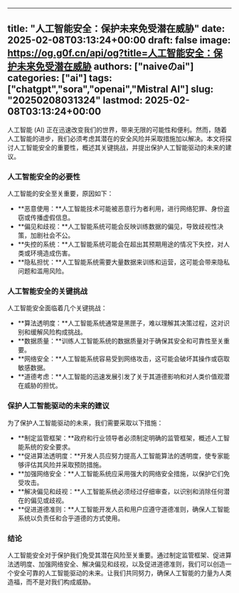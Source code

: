 
---
title: "人工智能安全：保护未来免受潜在威胁"
date: 2025-02-08T03:13:24+00:00
draft: false
image: https://og.g0f.cn/api/og?title=人工智能安全：保护未来免受潜在威胁
authors: ["naiveのai"]
categories: ["ai"]
tags: ["chatgpt","sora","openai","Mistral AI"]
slug: "20250208031324"
lastmod: 2025-02-08T03:13:24+00:00
---
人工智能 (AI) 正在迅速改变我们的世界，带来无限的可能性和便利。然而，随着人工智能的进步，我们必须考虑其潜在的安全风险并采取措施加以解决。本文将探讨人工智能安全的重要性，概述其关键挑战，并提出保护人工智能驱动的未来的建议。

### 人工智能安全的必要性

人工智能的安全至关重要，原因如下：

- **恶意使用：**人工智能技术可能被恶意行为者利用，进行网络犯罪、身份盗窃或传播虚假信息。
- **偏见和歧视：**人工智能系统可能会反映训练数据的偏见，导致歧视性决策，加剧社会不公。
- **失控的系统：**人工智能系统可能会在超出其预期用途的情况下失控，对人类或环境造成伤害。
- **隐私担忧：**人工智能系统需要大量数据来训练和运营，这可能会带来隐私问题和滥用风险。

### 人工智能安全的关键挑战

人工智能安全面临着几个关键挑战：

- **算法透明度：**人工智能系统通常是黑匣子，难以理解其决策过程，这对识别和缓解风险构成挑战。
- **数据质量：**训练人工智能系统的数据质量对于确保其安全和可靠性至关重要。
- **网络安全：**人工智能系统容易受到网络攻击，这可能会破坏其操作或窃取敏感数据。
- **道德考虑：**人工智能的迅速发展引发了关于其道德影响和对人类价值观潜在威胁的担忧。

### 保护人工智能驱动的未来的建议

为了保护人工智能驱动的未来，我们需要采取以下措施：

- **制定监管框架：**政府和行业领导者必须制定明确的监管框架，概述人工智能系统的安全要求。
- **促进算法透明度：**开发人员应努力提高人工智能算法的透明度，使专家能够评估其风险并采取预防措施。
- **加强网络安全：**人工智能系统应采用强大的网络安全措施，以保护它们免受攻击。
- **解决偏见和歧视：**人工智能系统必须经过仔细审查，以识别和消除任何潜在的偏见或歧视。
- **促进道德准则：**人工智能开发人员和用户应遵守道德准则，确保人工智能系统以负责任和合乎道德的方式使用。

### 结论

人工智能安全对于保护我们免受其潜在风险至关重要。通过制定监管框架、促进算法透明度、加强网络安全、解决偏见和歧视，以及促进道德准则，我们可以创造一个安全可靠的人工智能驱动的未来。让我们共同努力，确保人工智能的力量为人类造福，而不是对我们构成威胁。